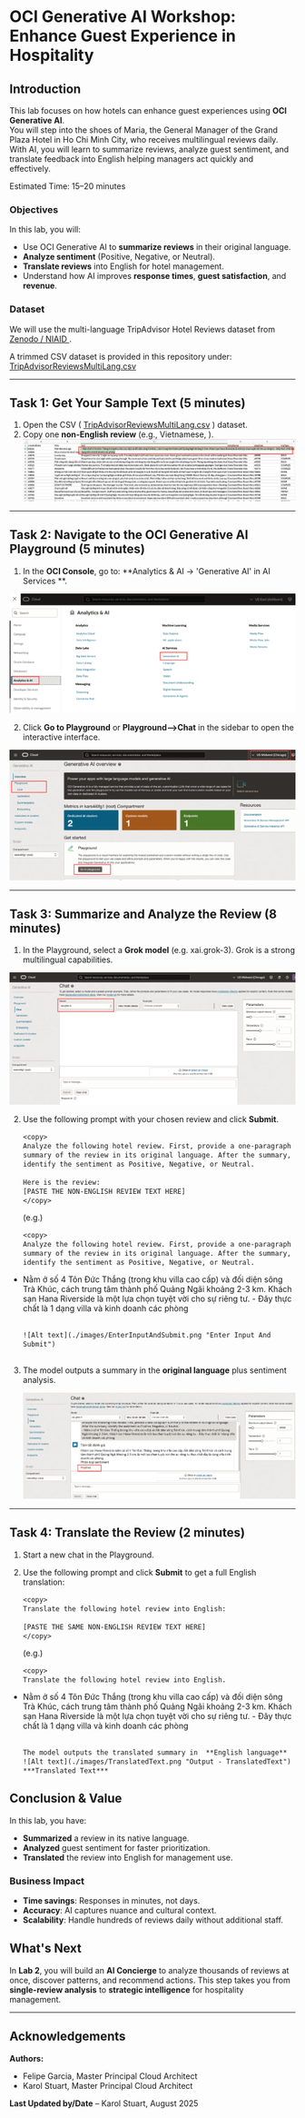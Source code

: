 # OCI Generative AI Workshop: Enhance Guest Experience in Hospitality

## Introduction

This lab focuses on how hotels can enhance guest experiences using **OCI Generative AI**.  
You will step into the shoes of Maria, the General Manager of the Grand Plaza Hotel in Ho Chi Minh City, who receives multilingual reviews daily. With AI, you will learn to summarize reviews, analyze guest sentiment, and translate feedback into English helping managers act quickly and effectively.

Estimated Time: 15–20 minutes

### Objectives

In this lab, you will:

- Use OCI Generative AI to **summarize reviews** in their original language.
- **Analyze sentiment** (Positive, Negative, or Neutral).
- **Translate reviews** into English for hotel management.
- Understand how AI improves **response times**, **guest satisfaction**, and **revenue**.

### Dataset

We will use the multi-language TripAdvisor Hotel Reviews dataset from  
[Zenodo / NIAID ](https://data.niaid.nih.gov/resources?id=zenodo_7967493).  

A trimmed CSV dataset is provided in this repository under:  
[TripAdvisorReviewsMultiLang.csv](./datasets/TripAdvisorReviewsMultiLang.csv)  

---

## Task 1: Get Your Sample Text (5 minutes)

1. Open the CSV ( [TripAdvisorReviewsMultiLang.csv](./files/TripAdvisorReviewsMultiLang.csv) ) dataset. 
2. Copy one **non-English review** (e.g., Vietnamese, ).
![Alt text](./images/copyinputdata.png "Input Data")

---

## Task 2: Navigate to the OCI Generative AI Playground (5 minutes)
 
1. In the **OCI Console**, go to: **Analytics & AI → 'Generative AI' in AI Services **.  

![Alt text](./images/AIServices-GenAI-Link.png "Gen AI Services")

2. Click **Go to Playground** or **Playground-->Chat** in the sidebar to open the interactive interface.

![Alt text](./images/GoToPlayground.png "Playground")

---

## Task 3: Summarize and Analyze the Review (8 minutes)

1. In the Playground, select a **Grok model** (e.g. xai.grok-3). Grok is a strong multilingual capabilities.  

![Alt text](./images/SelectGrok-4.png "Select Grok-4")

2. Use the following prompt with your chosen review and click **Submit**.

   ```
   <copy>
   Analyze the following hotel review. First, provide a one-paragraph summary of the review in its original language. After the summary, identify the sentiment as Positive, Negative, or Neutral.

   Here is the review:
   [PASTE THE NON-ENGLISH REVIEW TEXT HERE]
   </copy>
   ```

   (e.g.)

   ```
   <copy>
   Analyze the following hotel review. First, provide a one-paragraph summary of the review in its original language. After the summary, identify the sentiment as Positive, Negative, or Neutral.
- Nằm ở số 4 Tôn Đức Thắng (trong khu villa cao cấp) và đối diện sông Trà Khúc, cách trung tâm thành phố Quảng Ngãi khoảng 2-3 km. Khách sạn Hana Riverside là một lựa chọn tuyệt vời cho sự riêng tư. - Đây thực chất là 1 dạng villa và kinh doanh các phòng
   </copy>
   ```

   ![Alt text](./images/EnterInputAndSubmit.png "Enter Input And Submit")
   

3. The model outputs a summary in the **original language** plus sentiment analysis.

   ![Alt text](./images/SentimentofReview.png "Sentiment of Review")

---

## Task 4: Translate the Review (2 minutes)

1. Start a new chat in the Playground.  
2. Use the following prompt and click  **Submit** to get a full English translation:

   ```
   <copy>
   Translate the following hotel review into English:

   [PASTE THE SAME NON-ENGLISH REVIEW TEXT HERE]
   </copy>
   ```

   (e.g.)
   ```
   <copy>
   Translate the following hotel review into English.
- Nằm ở số 4 Tôn Đức Thắng (trong khu villa cao cấp) và đối diện sông Trà Khúc, cách trung tâm thành phố Quảng Ngãi khoảng 2-3 km. Khách sạn Hana Riverside là một lựa chọn tuyệt vời cho sự riêng tư. - Đây thực chất là 1 dạng villa và kinh doanh các phòng
   </copy>
   ```

   The model outputs the translated summary in  **English language**  
   ![Alt text](./images/TranslatedText.png "Output - TranslatedText")
   ***Translated Text***

## Conclusion & Value

In this lab, you have:

- **Summarized** a review in its native language.  
- **Analyzed** guest sentiment for faster prioritization.  
- **Translated** the review into English for management use.  

### Business Impact

- **Time savings**: Responses in minutes, not days.  
- **Accuracy**: AI captures nuance and cultural context.  
- **Scalability**: Handle hundreds of reviews daily without additional staff.  

## What's Next

In **Lab 2**, you will build an **AI Concierge** to analyze thousands of reviews at once, discover patterns, and recommend actions. This step takes you from **single-review analysis** to **strategic intelligence** for hospitality management.

---

## Acknowledgements  

**Authors:**  
- Felipe Garcia, Master Principal Cloud Architect 
- Karol Stuart, Master Principal Cloud Architect  

**Last Updated by/Date** – Karol Stuart, August 2025  
